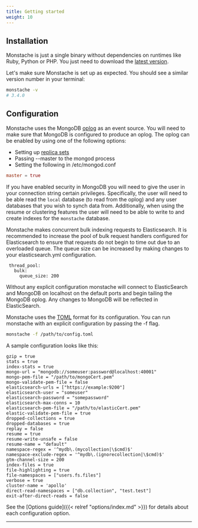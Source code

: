 ```yaml
---
title: Getting started
weight: 10
---
```


## Installation

Monstache is just a single binary without dependencies on runtimes like Ruby, Python or PHP. You just need to download the [latest version](https://github.com/rwynn/monstache/releases). 

Let's make sure Monstache is set up as expected. You should see a similar version number in your terminal:

```sh
monstache -v
# 3.4.0
```

## Configuration

Monstache uses the MongoDB [oplog](https://docs.mongodb.com/manual/core/replica-set-oplog/) as an event source. You will need to make sure that MongoDB is configured to
produce an oplog.  The oplog can be enabled by using one of the following options:

+ Setting up [replica sets](http://docs.mongodb.org/manual/tutorial/deploy-replica-set/)
+ Passing --master to the mongod process
+ Setting the following in /etc/mongod.conf

```toml
master = true
```

If you have enabled security in MongoDB you will need to give the user in your connection string
certain privileges.  Specifically, the user will need to be able read the `local` database (to read
from the oplog) and any user databases that you wish to synch data from.  Additionally, when using the 
resume or clustering features the user will need to be able to write to and create indexes for the 
`monstache` database. 

Monstache makes concurrent bulk indexing requests to Elasticsearch.  It is recommended to increase the
pool of bulk request handlers configured for Elasticsearch to ensure that requests do not begin to time
out due to an overloaded queue. The queue size can be increased by making changes to your elasticsearch.yml
configuration.

```
 thread_pool:
   bulk:
     queue_size: 200
```

Without any explicit configuration monstache will connect to ElasticSearch and MongoDB on localhost
on the default ports and begin tailing the MongoDB oplog.  Any changes to MongoDB will be reflected in ElasticSearch.

Monstache uses the [TOML](https://github.com/toml-lang/toml) format for its configuration.  You can run 
monstache with an explicit configuration by passing the -f flag.

```sh
monstache -f /path/to/config.toml
```

A sample configuration looks like this:

```
gzip = true
stats = true
index-stats = true
mongo-url = "mongodb://someuser:password@localhost:40001"
mongo-pem-file = "/path/to/mongoCert.pem"
mongo-validate-pem-file = false
elasticsearch-urls = ["https://example:9200"]
elasticsearch-user = "someuser"
elasticsearch-password = "somepassword"
elasticsearch-max-conns = 10
elasticsearch-pem-file = "/path/to/elasticCert.pem"
elastic-validate-pem-file = true
dropped-collections = true
dropped-databases = true
replay = false
resume = true
resume-write-unsafe = false
resume-name = "default"
namespace-regex = '^mydb\.(mycollection|\$cmd)$'
namespace-exclude-regex = '^mydb\.(ignorecollection|\$cmd)$'
gtm-channel-size = 200
index-files = true
file-highlighting = true
file-namespaces = ["users.fs.files"]
verbose = true
cluster-name = 'apollo'
direct-read-namespaces = ["db.collection", "test.test"]
exit-after-direct-reads = false
```

See the [Options guide]({{< relref "options/index.md" >}}) for details about each configuration
option.

---
